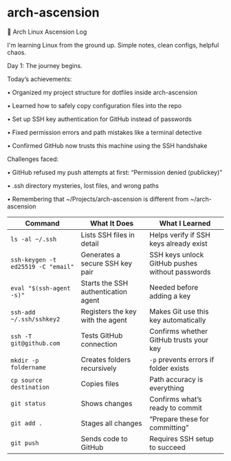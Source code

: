 # arch-ascension

🚀 Arch Linux Ascension Log

I'm learning Linux from the ground up.
Simple notes, clean configs, helpful chaos.

Day 1: The journey begins.

Today’s achievements:

• Organized my project structure for dotfiles inside arch-ascension

• Learned how to safely copy configuration files into the repo

• Set up SSH key authentication for GitHub instead of passwords

• Fixed permission errors and path mistakes like a terminal detective

• Confirmed GitHub now trusts this machine using the SSH handshake

Challenges faced:

• GitHub refused my push attempts at first:
“Permission denied (publickey)”

• .ssh directory mysteries, lost files, and wrong paths

• Remembering that ~/Projects/arch-ascension is different from ~/arch-ascension


| Command                            | What It Does                        | What I Learned                                  |
| ---------------------------------- | ----------------------------------- | ----------------------------------------------- |
| `ls -al ~/.ssh`                    | Lists SSH files in detail           | Helps verify if SSH keys already exist          |
| `ssh-keygen -t ed25519 -C "email"` | Generates a secure SSH key pair     | SSH keys unlock GitHub pushes without passwords |
| `eval "$(ssh-agent -s)"`           | Starts the SSH authentication agent | Needed before adding a key                      |
| `ssh-add ~/.ssh/sshkey2`           | Registers the key with the agent    | Makes Git use this key automatically            |
| `ssh -T git@github.com`            | Tests GitHub connection             | Confirms whether GitHub trusts your key         |
| `mkdir -p foldername`              | Creates folders recursively         | `-p` prevents errors if folder exists           |
| `cp source destination`            | Copies files                        | Path accuracy is everything                     |
| `git status`                       | Shows changes                       | Confirms what’s ready to commit                 |
| `git add .`                        | Stages all changes                  | “Prepare these for committing”                  |
| `git push`                         | Sends code to GitHub                | Requires SSH setup to succeed                   |

